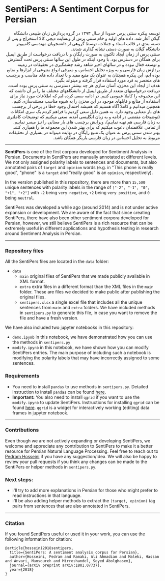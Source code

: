 # SentiPers: A Sentiment Corpus for Persian

<div dir="rtl">
توسعه پیکره سنتی پرس حدودا از سال ۱۳۹۳ در گروه پردازش زبان طبیعی دانشگاه گیلان آغاز شد. داده های اولیه و خام سنتی پرس از وبسایت دیجی کالا استخراج و پس از دسته بندی در قالب اسناد و جملات، توسط گروهی از دانشجویان مهندسی کامپیوتر دانشگاه گیلان به صورت دستی نشانه گذاری شدند.
</div>

<div dir="rtl">
سنتی پرس از زمان ایجاد تاکنون به صورت رایگان و با دریافت درخواست از طریق ایمیل برای همگان در دسترس بود. با وجود اینکه در طول این سالها سنتی پرس تحت گسترش و توسعه فعال نبوده و در سالهای اخیر شاهد رشد چشمگیری در تحقیقات در زمینه پردازش زبان فارسی و به ویژه تحلیل احساس، و معرفی انواع متنوعی از ابزارها و منابع بوده ایم، این پیکره همچنان به عنوان یک منبع مفید و با تعداد داده های مناسب و برچسب های منحصر به فرد مورد استفاده قرار گرفته و میتواند بگیرد.
</div>

<div dir="rtl">
هدف از ایجاد این مخزن، آسان سازی هر چه بیشتر دسترسی به سنتی پرس بوده است. دریافت درخواستهای متعدد از طریق ایمیل از دانشگاههای مختلف ما را بر آن داشت که این مجموعه را کاملا عمومی کنیم. در ادامه سعی کرده ایم که اطلاعات مورد نیاز برای استفاده از منابع و فایلهای موجود در این مخزن را به شیوه مناسب مستندسازی کنیم. همچنین میدانیم و کاملا آگاه هستیم که همیشه احتمال وجود خطا در برخی از برچسب های بار معنایی وجود دارد، به همین دلیل سعی کردیم با فراهم کردم یک سری امکانات (توضیحات مقتضی در ادامه و به زبان انگلیسی آمده، سعی میکنیم که توضیحات کاملتری به زبان فارسی هم تهیه نماییم)، ویرایش برچسب های بار معنایی را نیز میسر نماییم.
</div>

<div dir="rtl">
از تمامی علاقمندان دعوت میکنیم که برای بهتر شدن این مجموعه ما را همیاری کنند. بهتر شدن سنتی پرس به عنوان یک منبع رایگان در نهایت میتواند در بسیاری از تحقیقات مربوط به تحلیل احساس در زبان فارسی یاریگر همگان باشد.
</div>

------------
**SentiPers** is one of the first corpora developed for Sentiment Analysis in Persian. Documents in SentiPers are manually annotated at different levels. We not only assigned polarity labels to sentences and documents, but also annotated pairs of `target` and `opinion` words (e.g. in "This phone is really good", "phone" is a `target` and "really good" is an `opinion`, respectively). 

In the version published in this repository, there are more than `15,500` unique sentences with polarity labels in the range of `["-2", "-1", "0", "+1", "+2"]` with `-2` being `very negative`, `+2` being `very positive`, and `0` being `neutral`.

SentiPers was developed a while ago (around 2014) and is not under active expansion or development. We are aware of the fact that since creating SentiPers, there have also been other sentiment corpora developed for Persian, however, we still believe SentiPers is a rich resource that can be extremely useful in different applications and hypothesis testing in research around Sentiment Analysis in Persian.

------------
### Repository files
All the SentiPers files are located in the `data` folder:
* `data`
  * `main` original files of SentiPers that we made publicly available in XML format.
  * `extra` extra files in a different format than the XML files in the `main` folder. These are files we decided to make public after publishing the original files.
  * `sentipers.xlsx` a single excel file that includes all the unique sentences from `main` and `extra` folders. We have included methods in `sentipers.py` to generate this file, in case you want to remove the file and have a fresh version.


We have also included two jupyter notebooks in this repository:
* `demo.ipynb` in this notebook, we have demonstrated how you can use the methods in `sentipers.py`
* `modify.ipynb` in this notebook, we have shown how you can modify SentiPers entries. The main purpose of including such a notebook is modifying the polarity labels that may have incorrectly assigned to some sentences.

### Requirements
* You need to install `pandas` to use methods in `sentipers.py`. Detailed instruction to install `pandas` can be found [here](https://pandas.pydata.org/pandas-docs/stable/getting_started/install.html).
* **Important:** You also need to install `qgrid` if you want to use the `modify.ipynb` to update SentiPers. Instructions for installing `qgrid` can be found [here](https://github.com/quantopian/qgrid). `qgrid` is a widget for interactively working (editing) data frames in jupyter notebook.

------------
### Contributions
Even though we are not actively expanding or developing SentiPers, we welcome and appreciate any contribution to SentiPers to make it a better resource for Persian Natural Language Processing. Feel free to reach out to [Pedram Hosseini](mailto:pdr.hosseini@gmail.com) if you have any suggestion/idea. We will also be happy to review your pull requests if you think any changes can be made to the SentiPers or helper methods in `sentipers.py`. 

### Next steps:
* I'll try to add more explanations in Persian for those who might prefer to read instructions in that language.
* I'll be also adding helper methods to extract the `(target, opinion)` tag pairs from sentences that are also annotated in SentiPers.

------------
### Citation

If you found [SentiPers](https://arxiv.org/abs/1801.07737) useful or used it in your work, you can use the following information for citation:
```
@article{hosseini2018sentipers,
  title={SentiPers: A sentiment analysis corpus for Persian},
  author={Hosseini, Pedram and Ramaki, Ali Ahmadian and Maleki, Hassan and Anvari, Mansoureh and Mirroshandel, Seyed Abolghasem},
  journal={arXiv preprint arXiv:1801.07737},
  year={2018}
}
```
